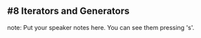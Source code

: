 ##  #8 Iterators and Generators

note:
    Put your speaker notes here.
    You can see them pressing 's'.
